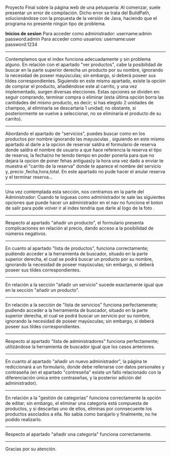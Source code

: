 Proyecto Final sobre la página web de una peluquería:
Al comenzar, suele presentar un error de compilación. Dicho error se trata del BuildPath, solucionándose con la propuesta de la versión de Java, haciendo que el programa no presente ningún tipo de problema.

****Inicios de sesion****
Para acceder como administrador:
  username:admin
  password:admin
Para acceder como usuarios:
  username:user
  password:1234
**************************
Contemplamos que el index funciona adecuadamente y sin problema alguno.
En relación con el apartado "ver productos", cabe la posibilidad de buscar en la parte superior derecha un producto por su nombre, ignorando la necesidad de poseer mayúsculas; sin embargo, sí deberá poseer sus tildes correspondientes.
Siguiendo en este mismo apartado, existe la opción de comprar el producto, añadiéndose este al carrito, y una vez implementado, surgen diversas elecciones. Estas opciones se dividen en: seguir comprando, terminar compra o eliminar (esta última opción borra las cantidades del mismo producto, es decir; si has elegido 2 unidades de champoo, al eliminarla se descartaría 1 unidad; no obstante, si posteriormente se vuelve a seleccionar, no se eliminaría el producto de su carrito).
***************************
Abordando el apartado de "servicios", puedes buscar como en los productos por nombre ignorando las mayusculas , siguiendo en este mismo apartado al darle a la opcion de reservar saldra el formulario de reserva donde saldra el nombre de usuario a que hace referencia la reserva el tipo de reserva, la fecha(no he tenido tiempo en poder ponerla para que no dejara la opcion de poner fehas antiguas)y la hora una vez dado a enviar te muestra el "carrito de la reserva" donde te aparece el nombre del servicio y, precio ,fecha,hora,total.
En este apartado no pude hacer el anular reserva y el terminar reserva...
***************************
Una vez contemplada esta sección, nos centramos en la parte del Administrador:
Cuando te logueas como administrador te sale las siguientes opciones que puede hacer un administrador en el nav no funciona el boton de salir para pode volver ir al index tendria que darle al logo de la foto . 
***************************
Respecto al apartado "añadir un producto", el formulario presenta complicaciones en relación al precio, dando acceso a la posibilidad de números negativos.
***************************
En cuanto al apartado "lista de productos", funciona correctamente; pudiendo acceder a la herramienta de buscador, situado en la parte superior derecha, el cual se podrá buscar un producto por su nombre, ignorando la necesidad de poseer mayúsculas; sin embargo, sí deberá poseer sus tildes correspondientes.  
**************************
En relación a la sección "añadir un servicio" sucede exactamente igual que en la sección "añadir un producto".
**************************
En relación a la sección de "lista de servicios" funciona perfectamenete; pudiendo acceder a la herramienta de buscador, situado en la parte superior derecha, el cual se podrá buscar un servicio por su nombre, ignorando la necesidad de poseer mayúsculas; sin embargo, sí deberá poseer sus tildes correspondientes. 
**************************
Respecto al apartado "lista de administradores" funciona perfectamente; utilizándose la herramienta de buscador igual que los casos anteriores.
**************************
En cuanto al apartado "añadir un nuevo administrador", la página te rediccionará a un formulario, donde debe rellenarse con datos personales y contraseña (en el apartado "contreseña" existe un fallo relacionado con la diferenciación única entre contraseñas, y la posterior adición del administrador).
**************************
En relación a la "gestión de categorías" fuinciona correctamente la opción de editar; sin embargo, el eliminar una categoría está compuesta de productos, y si descartas uno de ellos, eliminas por connsecuente los productos asociados a ella. No sabía como barajarlo y finalmente, no he podido realizarlo.
**************************
Respecto al apartado "añadir una categoría" funciona correctamente.
**************************
Gracias por su atención.

